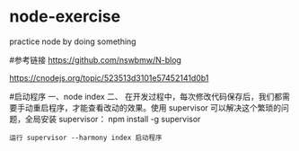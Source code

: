 # node-exercise
practice  node by doing something

#参考链接
https://github.com/nswbmw/N-blog

https://cnodejs.org/topic/523513d3101e57452141d0b1

#启动程序 
一、node  index
二、
    在开发过程中，每次修改代码保存后，我们都需要手动重启程序，才能查看改动的效果。使用 supervisor 可以解决这个繁琐的问题，全局安装 supervisor：
    npm install -g supervisor

    运行 supervisor --harmony index 启动程序



